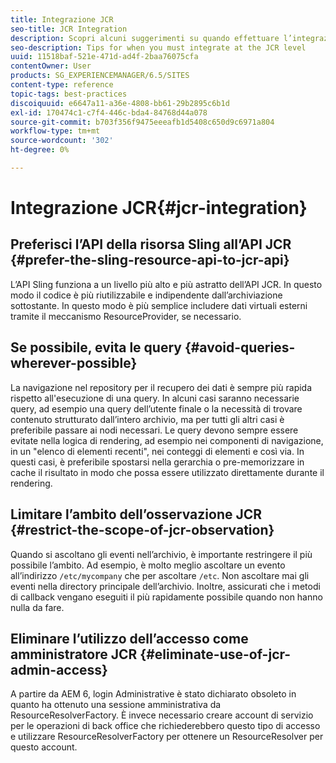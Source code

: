 ```yaml
---
title: Integrazione JCR
seo-title: JCR Integration
description: Scopri alcuni suggerimenti su quando effettuare l’integrazione con Adobe Experience Manager a livello JCR.
seo-description: Tips for when you must integrate at the JCR level
uuid: 11518baf-521e-471d-ad4f-2baa76075cfa
contentOwner: User
products: SG_EXPERIENCEMANAGER/6.5/SITES
content-type: reference
topic-tags: best-practices
discoiquuid: e6647a11-a36e-4808-bb61-29b2895c6b1d
exl-id: 170474c1-c7f4-446c-bda4-84768d44a078
source-git-commit: b703f356f9475eeeafb1d5408c650d9c6971a804
workflow-type: tm+mt
source-wordcount: '302'
ht-degree: 0%

---
```


# Integrazione JCR{#jcr-integration}

## Preferisci l’API della risorsa Sling all’API JCR {#prefer-the-sling-resource-api-to-jcr-api}

L’API Sling funziona a un livello più alto e più astratto dell’API JCR. In questo modo il codice è più riutilizzabile e indipendente dall’archiviazione sottostante. In questo modo è più semplice includere dati virtuali esterni tramite il meccanismo ResourceProvider, se necessario.

## Se possibile, evita le query {#avoid-queries-wherever-possible}

La navigazione nel repository per il recupero dei dati è sempre più rapida rispetto all&#39;esecuzione di una query. In alcuni casi saranno necessarie query, ad esempio una query dell’utente finale o la necessità di trovare contenuto strutturato dall’intero archivio, ma per tutti gli altri casi è preferibile passare ai nodi necessari. Le query devono sempre essere evitate nella logica di rendering, ad esempio nei componenti di navigazione, in un &quot;elenco di elementi recenti&quot;, nei conteggi di elementi e così via. In questi casi, è preferibile spostarsi nella gerarchia o pre-memorizzare in cache il risultato in modo che possa essere utilizzato direttamente durante il rendering.

## Limitare l’ambito dell’osservazione JCR {#restrict-the-scope-of-jcr-observation}

Quando si ascoltano gli eventi nell’archivio, è importante restringere il più possibile l’ambito. Ad esempio, è molto meglio ascoltare un evento all’indirizzo `/etc/mycompany` che per ascoltare `/etc`. Non ascoltare mai gli eventi nella directory principale dell’archivio. Inoltre, assicurati che i metodi di callback vengano eseguiti il più rapidamente possibile quando non hanno nulla da fare.

## Eliminare l’utilizzo dell’accesso come amministratore JCR {#eliminate-use-of-jcr-admin-access}

A partire da AEM 6, login Administrative è stato dichiarato obsoleto in quanto ha ottenuto una sessione amministrativa da ResourceResolverFactory. È invece necessario creare account di servizio per le operazioni di back office che richiederebbero questo tipo di accesso e utilizzare ResourceResolverFactory per ottenere un ResourceResolver per questo account.
